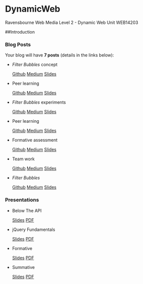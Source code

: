 # DynamicWeb
Ravensbourne Web Media Level 2 - Dynamic Web Unit WEB14203

##Introduction


### Blog Posts

Your blog will have **7 posts** (details in the links below):

- *Filter Bubbles* concept

  [Github](http://) [Medium](http://) [Slides](http://)
  
- Peer learning

	[Github](http://) [Medium](http://) [Slides](http://)


- *Filter Bubbles* experiments

	[Github](http://) [Medium](http://) [Slides](http://)


- Peer learning

	[Github](http://) [Medium](http://) [Slides](http://)


- Formative assessment

	[Github](http://) [Medium](http://) [Slides](http://)


- Team work

	[Github](http://) [Medium](http://) [Slides](http://)


- *Filter Bubbles*

	[Github](http://) [Medium](http://) [Slides](http://)


### Presentations

- Below The API

	[Slides](http://) [PDF](http://)


- jQuery Fundamentals

	[Slides](https://docs.google.com/presentation/d/1w0Gd3vmts9ACiqrAs25Q8xICZPmLD7NKtZJKflhWvFc/edit?usp=sharing) [PDF](http://)


- Formative

	[Slides](http://) [PDF](http://)


- Summative 

	[Slides](http://) [PDF](http://)